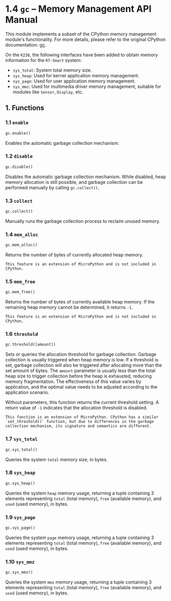 # 1.4 `gc` – Memory Management API Manual

This module implements a subset of the CPython memory management module's functionality. For more details, please refer to the original CPython documentation: [gc](https://docs.python.org/3.5/library/gc.html#module-gc).

On the `K230`, the following interfaces have been added to obtain memory information for the `RT-Smart` system:

- `sys_total`: System total memory size.
- `sys_heap`: Used for kernel application memory management.
- `sys_page`: Used for user application memory management.
- `sys_mmz`: Used for multimedia driver memory management, suitable for modules like `Sensor`, `Display`, etc.

## 1. Functions

### 1.1 `enable`

```python
gc.enable()
```

Enables the automatic garbage collection mechanism.

### 1.2 `disable`

```python
gc.disable()
```

Disables the automatic garbage collection mechanism. While disabled, heap memory allocation is still possible, and garbage collection can be performed manually by calling `gc.collect()`.

### 1.3 `collect`

```python
gc.collect()
```

Manually runs the garbage collection process to reclaim unused memory.

### 1.4 `mem_alloc`

```python
gc.mem_alloc()
```

Returns the number of bytes of currently allocated heap memory.

```{admonition} Difference from CPython
This feature is an extension of MicroPython and is not included in CPython.
```

### 1.5 `mem_free`

```python
gc.mem_free()
```

Returns the number of bytes of currently available heap memory. If the remaining heap memory cannot be determined, it returns `-1`.

```{admonition} Difference from CPython
This feature is an extension of MicroPython and is not included in CPython.
```

### 1.6 `threshold`

```python
gc.threshold([amount])
```

Sets or queries the allocation threshold for garbage collection. Garbage collection is usually triggered when heap memory is low. If a threshold is set, garbage collection will also be triggered after allocating more than the set amount of bytes. The `amount` parameter is usually less than the total heap size to trigger collection before the heap is exhausted, reducing memory fragmentation. The effectiveness of this value varies by application, and the optimal value needs to be adjusted according to the application scenario.

Without parameters, this function returns the current threshold setting. A return value of `-1` indicates that the allocation threshold is disabled.

```{admonition} Difference from CPython
This function is an extension of MicroPython. CPython has a similar `set_threshold()` function, but due to differences in the garbage collection mechanism, its signature and semantics are different.
```

### 1.7 `sys_total`

```python
gc.sys_total()
```

Queries the system `total` memory size, in bytes.

### 1.8 `sys_heap`

```python
gc.sys_heap()
```

Queries the system `heap` memory usage, returning a tuple containing 3 elements representing `total` (total memory), `free` (available memory), and `used` (used memory), in bytes.

### 1.9 `sys_page`

```python
gc.sys_page()
```

Queries the system `page` memory usage, returning a tuple containing 3 elements representing `total` (total memory), `free` (available memory), and `used` (used memory), in bytes.

### 1.10 `sys_mmz`

```python
gc.sys_mmz()
```

Queries the system `mmz` memory usage, returning a tuple containing 3 elements representing `total` (total memory), `free` (available memory), and `used` (used memory), in bytes.
